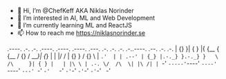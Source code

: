 - 👋 Hi, I’m @ChefKeff AKA Niklas Norinder
- 👀 I’m interested in AI, ML and Web Development
- 🌱 I’m currently learning ML and ReactJS
- 📫 How to reach me https://niklasnorinder.se

.----. .-. .-. .----. .----.    .----.  .---. .-. .-.   .-. .-..----.   .--.  .-.   .-.
| {}  }| { } |{ {__  { {__     /  {}  \/  ___}| {_} |   | |/ / | {}  } / {} \ |  `.'  |
| .--' | {_} |.-._} }.-._} }   \      /\     }| { } |   | |\ \ | .-. \/  /\  \| |\ /| |
`-'    `-----'`----' `----'     `----'  `---' `-' `-'   `-' `-'`-' `-'`-'  `-'`-' ` `-'                                                                                                                                                                                          

<!---
ChefKeff/ChefKeff is a ✨ special ✨ repository because its `README.md` (this file) appears on your GitHub profile.
You can click the Preview link to take a look at your changes.
--->

